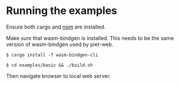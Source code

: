 # Running the examples

Ensure both cargo and [npm] are installed.

Make sure that wasm-bindgen is installed. This needs to be the same version of
wasm-bindgen used by piet-web.

`$ cargo install -f wasm-bindgen-cli`

`$ cd examples/basic && ./build.sh`

Then navigate browser to local web server.

[npm]: https://www.npmjs.com/get-npm
